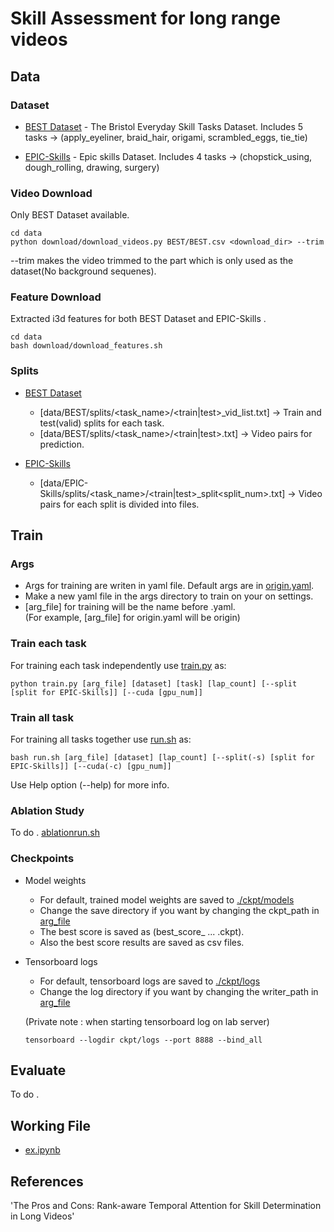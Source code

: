 # Skill Assessment for long range videos

## Data  

### Dataset

- [BEST Dataset](./data/BEST) - The Bristol Everyday Skill Tasks Dataset. Includes 5 tasks -> (apply_eyeliner, braid_hair, origami, scrambled_eggs, tie_tie) 

- [EPIC-Skills](./data/EPIC-Skills) - Epic skills Dataset. Includes 4 tasks -> (chopstick_using, dough_rolling, drawing, surgery) 

### Video Download

Only BEST Dataset available. 

```
cd data
python download/download_videos.py BEST/BEST.csv <download_dir> --trim 
```
 
--trim makes the video trimmed to the part which is only used as the dataset(No background sequenes).

### Feature Download

Extracted i3d features for both BEST Dataset and EPIC-Skills .

```
cd data
bash download/download_features.sh 
```

###  Splits  

- [BEST Dataset](./data/BEST)
  - [data/BEST/splits/<task_name>/<train|test>_vid_list.txt] -> Train and test(valid) splits for each task.
  - [data/BEST/splits/<task_name>/<train|test>.txt] -> Video pairs for prediction. 

- [EPIC-Skills](./data/EPIC-Skills)
  - [data/EPIC-Skills/splits/<task_name>/<train|test>_split<split_num>.txt] -> Video pairs for each split is divided into files. 


## Train

### Args

- Args for training are writen in yaml file. Default args are in [origin.yaml](./args/origin.yaml).  
- Make a new yaml file in the args directory to train on your on settings.  
- [arg_file] for training will be the name before .yaml.   
(For example, [arg_file] for origin.yaml will be origin)

### Train each task

For training each task independently use [train.py](train.py) as:

```
python train.py [arg_file] [dataset] [task] [lap_count] [--split [split for EPIC-Skills]] [--cuda [gpu_num]]  
```  

### Train all task

For training all tasks together use [run.sh](run.sh) as:

```
bash run.sh [arg_file] [dataset] [lap_count] [--split(-s) [split for EPIC-Skills]] [--cuda(-c) [gpu_num]]
```

Use Help option (--help) for more info.  

### Ablation Study  

To do . [ablationrun.sh](ablationrun.sh)

### Checkpoints

- Model weights  
  - For default, trained model weights are saved to [./ckpt/models](./ckpt/models)
  - Change the save directory if you want by changing the ckpt_path in [arg_file](./args/origin.yaml)
  - The best score is saved as (best_score_ ... .ckpt).
  - Also the best score results are saved as csv files.  

- Tensorboard logs
  - For default, tensorboard logs are saved to [./ckpt/logs](./ckpt/logs)
  - Change the log directory if you want by changing the writer_path in [arg_file](./args/origin.yaml)

  (Private note : when starting tensorboard log on lab server)
  ```
  tensorboard --logdir ckpt/logs --port 8888 --bind_all
  ```


## Evaluate  

To do .  


## Working File  

- [ex.ipynb](./ex.ipynb)


## References  
'The Pros and Cons: Rank-aware Temporal Attention for Skill Determination in Long Videos'
